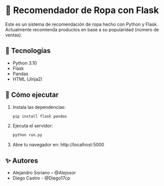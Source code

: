 # 👕 Recomendador de Ropa con Flask

Este es un sistema de recomendación de ropa hecho con Python y Flask. Actualmente recomienda productos en base a su popularidad (número de ventas).

## 🔧 Tecnologías

- Python 3.10
- Flask
- Pandas
- HTML (Jinja2)

## 🚀 Cómo ejecutar
1. Instala las dependencias:
   ```bash
   pip install flask pandas

2. Ejecuta el servidor:
    ```bash
    python run.py

3. Abre tu navegador en:
    http://localhost:5000

## ✨ Autores

- Alejandro Soriano – @Alejosor
- Diego Castro - @Diego17cp
  
